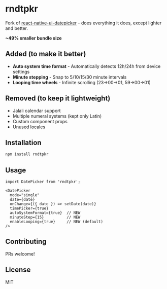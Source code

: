 # rndtpkr

Fork of [react-native-ui-datepicker](https://github.com/farhoudshapouran/react-native-ui-datepicker) - does everything it does, except lighter and better.

**~49% smaller bundle size**

## Added (to make it better)

- **Auto system time format** - Automatically detects 12h/24h from device settings
- **Minute stepping** - Snap to 5/10/15/30 minute intervals
- **Looping time wheels** - Infinite scrolling (23→00→01, 59→00→01)

## Removed (to keep it lightweight)

- Jalali calendar support
- Multiple numeral systems (kept only Latin)
- Custom component props
- Unused locales

## Installation

```bash
npm install rndtpkr
```

## Usage

```tsx
import DatePicker from 'rndtpkr';

<DatePicker
  mode="single"
  date={date}
  onChange={({ date }) => setDate(date)}
  timePicker={true}
  autoSystemFormat={true}  // NEW
  minuteStep={15}          // NEW
  enableLooping={true}     // NEW (default)
/>
```

## Contributing

PRs welcome!

## License

MIT
